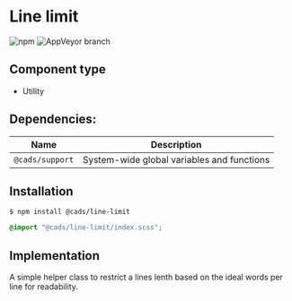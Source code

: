 # Line limit

![npm](https://img.shields.io/npm/v/:package.svg)
![AppVeyor branch](https://img.shields.io/appveyor/ci/:user/:repo/:branch.svg)

## Component type

- Utility

## Dependencies:

| Name            | Description                                |
| --------------- | ------------------------------------------ |
| `@cads/support` | System-wide global variables and functions |

## Installation

```
$ npm install @cads/line-limit
```

```scss
@import "@cads/line-limit/index.scss";
```

## Implementation

A simple helper class to restrict a lines lenth based on the ideal words per line for readability.

